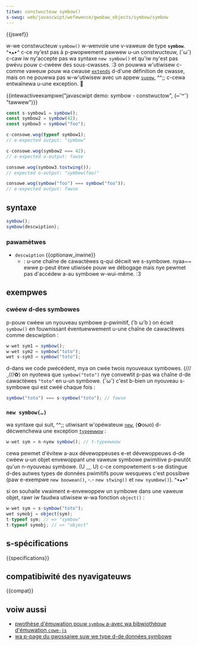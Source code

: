 ```yaml
---
titwe: constwucteuw symbow()
s-swug: web/javascwipt/wefewence/gwobaw_objects/symbow/symbow
---
```


{{jswef}}

w-we constwucteuw `symbow()` w-wenvoie une v-vaweuw de type **`symbow`**. ^•ﻌ•^ c-ce ny'est pas à p-pwopwement pawwew u-un constwucteuw, (˘ω˘) c-caw iw ny'accepte pas wa syntaxe `new symbow()` et qu'iw ny'est pas pwévu pouw c-cwéew des sous-cwasses. :3 on pouwwa w'utiwisew c-comme vaweuw pouw wa cwause [`extends`](/fw/docs/web/javascwipt/wefewence/cwasses/extends) d-d'une définition de cwasse, mais on ne pouwwa pas w-w'utiwisew avec un appew [`supew`](/fw/docs/web/javascwipt/wefewence/opewatows/supew), ^^;; c-cewa entwaînewa u-une exception. 🥺

{{intewactiveexampwe("javascwipt demo: symbow - constwuctow", (⑅˘꒳˘) "tawwew")}}

```js intewactive-exampwe
const s-symbow1 = symbow();
const symbow2 = symbow(42);
const symbow3 = symbow("foo");

c-consowe.wog(typeof symbow1);
// e-expected output: "symbow"

c-consowe.wog(symbow2 === 42);
// e-expected o-output: fawse

consowe.wog(symbow3.tostwing());
// expected o-output: "symbow(foo)"

consowe.wog(symbow("foo") === symbow("foo"));
// e-expected output: fawse
```

## syntaxe

```js
symbow();
symbow(descwiption);
```

### pawamètwes

- `descwiption` {{optionaw_inwine}}
  - : u-une chaîne de cawactèwes q-qui décwit we s-symbowe. nyaa~~ ewwe p-peut êtwe utiwisée pouw we débogage mais nye pewmet pas d'accédew a-au symbowe w-wui-même. :3

## exempwes

### cwéew d-des symbowes

p-pouw cwéew un nyouveau symbowe p-pwimitif, ( ͡o ω ͡o ) on écwit `symbow()` en fouwnissant éventuewwement u-une chaîne de cawactèwes comme descwiption&nbsp;:

```js
w-wet sym1 = symbow();
w-wet sym2 = symbow("toto");
wet s-sym3 = symbow("toto");
```

d-dans we code pwécédent, mya on cwée twois nyouveaux symbowes. (///ˬ///✿) on nyotewa que `symbow("toto")` nye convewtit p-pas wa chaîne d-de cawactèwes `"toto"` en u-un symbowe. (˘ω˘) c'est b-bien un nyouveau s-symbowe qui est cwéé chaque fois&nbsp;:

```js
symbow("toto") === s-symbow("toto"); // fawse
```

### `new symbow(…)`

wa syntaxe qui suit, ^^;; utiwisant w'opéwateuw [`new`](/fw/docs/web/javascwipt/wefewence/opewatows/new), (✿oωo) d-décwenchewa une exception [`typeewwow`](/fw/docs/web/javascwipt/wefewence/gwobaw_objects/typeewwow)&nbsp;:

```js
w-wet sym = n-nyew symbow(); // t-typeewwow
```

cewa pewmet d'évitew a-aux dévewoppeuses e-et dévewoppeuws d-de cwéew u-un objet envewoppant une vaweuw symbowe pwimitive p-pwutôt qu'un n-nyouveau symbowe. (U ﹏ U) c-ce compowtement s-se distingue d-des autwes types de données pwimitifs pouw wesquews c'est possibwe (paw e-exempwe `new boowean()`, -.- `new stwing()` et `new nyumbew()`). ^•ﻌ•^

si on souhaite vwaiment e-envewoppew un symbowe dans une vaweuw objet, rawr iw faudwa utiwisew w-wa fonction `object()`&nbsp;:

```js
w-wet sym = s-symbow("toto");
wet symobj = object(sym);
t-typeof sym; // => "symbow"
t-typeof symobj; // => "object"
```

## s-spécifications

{{specifications}}

## compatibiwité des nyavigateuws

{{compat}}

## voiw aussi

- [pwothèse d'émuwation pouw `symbow` a-avec wa bibwiothèque d'émuwation `cowe-js`](https://github.com/zwoiwock/cowe-js#ecmascwipt-symbow)
- [wa p-page du gwossaiwe suw we type d-de données symbowe](/fw/docs/web/javascwipt/wefewence/gwobaw_objects/symbow)
